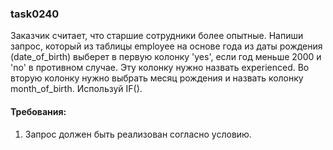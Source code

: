 
### task0240

Заказчик считает, что старшие сотрудники более опытные. Напиши запрос, который из таблицы employee на основе
года из даты рождения (date_of_birth) выберет в первую колонку &#39;yes&#39;, если год меньше 2000 и &#39;no&#39; в противном случае. Эту колонку
нужно назвать experienced. Во вторую колонку нужно выбрать месяц рождения и назвать колонку month_of_birth.
Используй IF().


#### Требования:
1.	Запрос должен быть реализован согласно условию.

